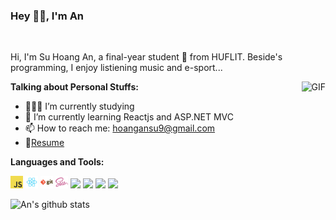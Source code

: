 ### Hey 👋🏽, I'm An

<br/>

Hi, I'm Su Hoang An, a final-year student 🚀 from HUFLIT. Beside's programming, I enjoy listiening music and e-sport...

  <img align="right" alt="GIF" src="https://media.giphy.com/media/836HiJc7pgzy8iNXCn/giphy.gif" />
  
**Talking about Personal Stuffs:**

- 👨🏽‍💻 I’m currently studying
- 🌱 I’m currently learning Reactjs and ASP.NET MVC
- 📫 How to reach me: hoangansu9@gmail.com
- 📝[Resume](https://drive.google.com/file/d/1AWEEl8GOCVQHJBxF5bpUDCgAHeqCl3WK/view?usp=sharing)

**Languages and Tools:**  

<code><img height="20" src="https://raw.githubusercontent.com/github/explore/80688e429a7d4ef2fca1e82350fe8e3517d3494d/topics/javascript/javascript.png"></code>
<code><img height="20" src="https://raw.githubusercontent.com/github/explore/80688e429a7d4ef2fca1e82350fe8e3517d3494d/topics/react/react.png"></code>
<code><img height="20" src="https://raw.githubusercontent.com/github/explore/80688e429a7d4ef2fca1e82350fe8e3517d3494d/topics/git/git.png"></code>
<code><img height="20" src="https://raw.githubusercontent.com/github/explore/80688e429a7d4ef2fca1e82350fe8e3517d3494d/topics/sass/sass.png"></code>
<code><img height="20" src="https://simpleicons.org/icons/visualstudiocode.svg"></code>
<code><img height="20" src="https://img.shields.io/badge/html5%20-%23E34F26.svg?&style=for-the-badge&logo=html5&logoColor=white"></code>
<code><img height="20" src="https://img.shields.io/badge/css3%20-%231572B6.svg?&style=for-the-badge&logo=css3&logoColor=white"></code>
<code><img height="20" src="https://img.shields.io/badge/c%23%20-%23239120.svg?&style=for-the-badge&logo=c-sharp&logoColor=white"></code>

![An's github stats](https://an-git-master.suhoangan.vercel.app/api?username=hoangansu9&show_icons=true&hide_border=true)


